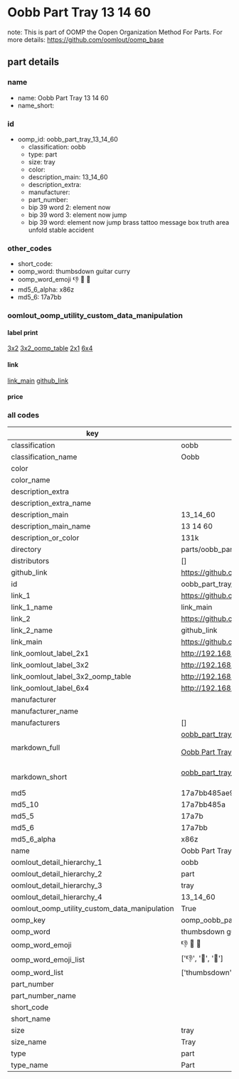 # Oobb Part Tray 13 14 60  

note: This is part of OOMP the Oopen Organization Method For Parts. For more details: https://github.com/oomlout/oomp_base

##  part details





### name
* name: Oobb Part Tray 13 14 60
* name_short: 
### id
* oomp_id: oobb_part_tray_13_14_60
  * classification: oobb
  * type: part
  * size: tray
  * color: 
  * description_main: 13_14_60
  * description_extra: 
  * manufacturer: 
  * part_number: 
  * bip 39 word 2: element now
  * bip 39 word 3: element now jump
  * bip 39 word: element now jump brass tattoo message box truth area unfold stable accident

### other_codes
* short_code: 
* oomp_word: thumbsdown guitar curry
* oomp_word_emoji :thumbsdown: :guitar: :curry:
* md5_6_alpha: x86z
* md5_6: 17a7bb






### oomlout_oomp_utility_custom_data_manipulation
#### label print
[3x2](http://192.168.1.245:1112/?label=oomp%20x86z)
[3x2_oomp_table](http://192.168.1.107:1112/?label=oomp%20x86z)
[2x1](http://192.168.1.242:1112/?label=oomp%20x86z)
[6x4](http://192.168.1.55:1112/?label=oomp%20x86z)    

#### link

[link_main](https://github.com/oomlout/oomlout_oomp_current_version_messy/tree/main/parts/oobb_part_tray_13_14_60) [github_link](https://github.com/oomlout/oomlout_oomp_part_src/tree/main/parts/oobb_part_tray_13_14_60)                             

#### price







### all codes 
| key | value |  
| --- | --- |  
| classification | oobb |  
| classification_name | Oobb |  
| color |  |  
| color_name |  |  
| description_extra |  |  
| description_extra_name |  |  
| description_main | 13_14_60 |  
| description_main_name | 13 14 60 |  
| description_or_color | 131k |  
| directory | parts/oobb_part_tray_13_14_60 |  
| distributors | [] |  
| github_link | https://github.com/oomlout/oomlout_oomp_part_src/tree/main/parts/oobb_part_tray_13_14_60 |  
| id | oobb_part_tray_13_14_60 |  
| link_1 | https://github.com/oomlout/oomlout_oomp_current_version_messy/tree/main/parts/oobb_part_tray_13_14_60 |  
| link_1_name | link_main |  
| link_2 | https://github.com/oomlout/oomlout_oomp_part_src/tree/main/parts/oobb_part_tray_13_14_60 |  
| link_2_name | github_link |  
| link_main | https://github.com/oomlout/oomlout_oomp_current_version_messy/tree/main/parts/oobb_part_tray_13_14_60 |  
| link_oomlout_label_2x1 | http://192.168.1.242:1112/?label=oomp%20x86z |  
| link_oomlout_label_3x2 | http://192.168.1.245:1112/?label=oomp%20x86z |  
| link_oomlout_label_3x2_oomp_table | http://192.168.1.107:1112/?label=oomp%20x86z |  
| link_oomlout_label_6x4 | http://192.168.1.55:1112/?label=oomp%20x86z |  
| manufacturer |  |  
| manufacturer_name |  |  
| manufacturers | [] |  
| markdown_full | [oobb_part_tray_13_14_60](https://github.com/oomlout/oomlout_oomp_current_version_messy/tree/main/parts/oobb_part_tray_13_14_60)<br>[](https://github.com/oomlout/oomlout_oomp_current_version_messy/tree/main/parts/oobb_part_tray_13_14_60)<br>[Oobb Part Tray 13 14 60](https://github.com/oomlout/oomlout_oomp_current_version_messy/tree/main/parts/oobb_part_tray_13_14_60)<br><br> |  
| markdown_short | [oobb_part_tray_13_14_60](https://github.com/oomlout/oomlout_oomp_current_version_messy/tree/main/parts/oobb_part_tray_13_14_60)<br><br> |  
| md5 | 17a7bb485ae9c3522fef21b2f1e5ca3d |  
| md5_10 | 17a7bb485a |  
| md5_5 | 17a7b |  
| md5_6 | 17a7bb |  
| md5_6_alpha | x86z |  
| name | Oobb Part Tray 13 14 60 |  
| oomlout_detail_hierarchy_1 | oobb |  
| oomlout_detail_hierarchy_2 | part |  
| oomlout_detail_hierarchy_3 | tray |  
| oomlout_detail_hierarchy_4 | 13_14_60 |  
| oomlout_oomp_utility_custom_data_manipulation | True |  
| oomp_key | oomp_oobb_part_tray_13_14_60 |  
| oomp_word | thumbsdown guitar curry |  
| oomp_word_emoji | :thumbsdown: :guitar: :curry: |  
| oomp_word_emoji_list | [':thumbsdown:', ':guitar:', ':curry:'] |  
| oomp_word_list | ['thumbsdown', 'guitar', 'curry'] |  
| part_number |  |  
| part_number_name |  |  
| short_code |  |  
| short_name |  |  
| size | tray |  
| size_name | Tray |  
| type | part |  
| type_name | Part |  

